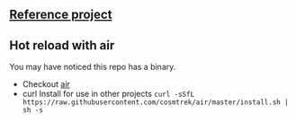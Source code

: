 ## [Reference project](https://github.com/rbozburun/DCScragor)

## Hot reload with air

You may have noticed this repo has a binary.

- Checkout [air](https://github.com/cosmtrek/air)
- curl Install for use in other projects `curl -sSfL https://raw.githubusercontent.com/cosmtrek/air/master/install.sh | sh -s`
